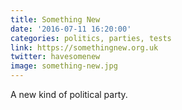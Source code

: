 ```yaml
---
title: Something New
date: '2016-07-11 16:20:00'
categories: politics, parties, tests
link: https://somethingnew.org.uk
twitter: havesomenew
image: something-new.jpg
---
```

A new kind of political party.
